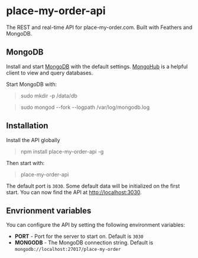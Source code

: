 # place-my-order-api

The REST and real-time API for place-my-order.com. Built with Feathers and MongoDB.

## MongoDB

Install and start [MongoDB](https://www.mongodb.org/) with the default settings. [MongoHub](http://mongohub.todayclose.com/) is a helpful client to view and query databases.

Start MongoDB with:

> sudo mkdir -p /data/db

> sudo mongod --fork --logpath /var/log/mongodb.log

## Installation

Install the API globally

> npm install place-my-order-api -g

Then start with:

> place-my-order-api

The default port is `3030`. Some default data will be initialized on the first start.
You can now find the API at [http://localhost:3030](http://localhost:3030).

## Envrionment variables

You can configure the API by setting the following environment variables:

- __PORT__ - Port for the server to start on. Default is `3030`
- __MONGODB__ - The MongoDB connection string. Default is `mongodb://localhost:27017/place-my-order`
